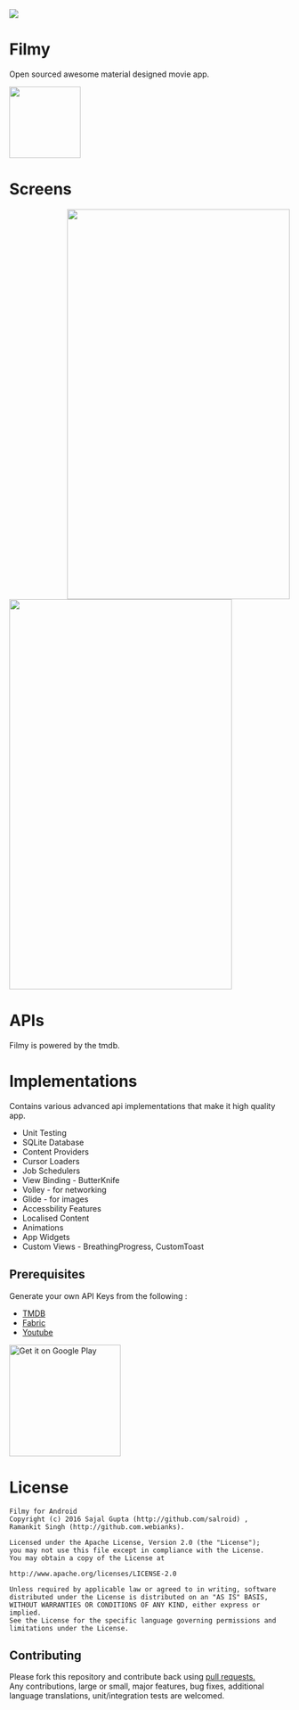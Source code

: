 <img src="https://img.shields.io/badge/Android%20Arsenal-Filmy-blue.svg?style=flat">

# Filmy
Open sourced awesome material designed movie app.

<img src="http://www.webianks.com/filmy/launcher.png" height="128" width="128" >

# Screens
<img src="http://www.webianks.com/filmy/a.png" align="right" height="700" width="400" >
<img src="http://www.webianks.com/filmy/filmy.png"  height="700" width="400" >

# APIs
Filmy is powered by the tmdb.

# Implementations
Contains various advanced api implementations that make it high quality app.

<ul>
<li>Unit Testing</li>
<li>SQLite Database</li>
<li>Content Providers</li>
<li>Cursor Loaders</li>
<li>Job Schedulers</li>
<li>View Binding - ButterKnife</li>
<li>Volley - for networking</li>
<li>Glide - for images</li>
<li>Accessbility Features</li>
<li>Localised Content</li>
<li>Animations</li>
<li>App Widgets</li>
<li>Custom Views - BreathingProgress, CustomToast</li>
</ul>

## Prerequisites
Generate your own API Keys from  the following : 

<ul>
<li><a href = 'https://www.themoviedb.org/documentation/api'>TMDB</a>
<li><a href = 'https://fabric.io/kits/android/crashlytics/install'>Fabric</a>
<li><a href= 'https://developers.google.com/youtube/v3/getting-started'>Youtube</a> 
</ul>

<a href='https://play.google.com/store/apps/details?id=tech.salroid.filmy&utm_source=global_co&utm_medium=prtnr&utm_content=Mar2515&utm_campaign=PartBadge&pcampaignid=MKT-Other-global-all-co-prtnr-py-PartBadge-Mar2515-1'><img width="200px" alt='Get it on Google Play' src='https://play.google.com/intl/en_us/badges/images/generic/en_badge_web_generic.png'/></a>


# License

```
Filmy for Android
Copyright (c) 2016 Sajal Gupta (http://github.com/salroid) ,
Ramankit Singh (http://github.com.webianks).

Licensed under the Apache License, Version 2.0 (the "License");
you may not use this file except in compliance with the License.
You may obtain a copy of the License at

http://www.apache.org/licenses/LICENSE-2.0

Unless required by applicable law or agreed to in writing, software
distributed under the License is distributed on an "AS IS" BASIS,
WITHOUT WARRANTIES OR CONDITIONS OF ANY KIND, either express or implied.
See the License for the specific language governing permissions and
limitations under the License.
```
## Contributing

Please fork this repository and contribute back using <a href="https://github.com/salroid/Filmy/pulls">pull requests.</a><br>
Any contributions, large or small, major features, bug fixes, additional language translations, unit/integration tests are welcomed.
